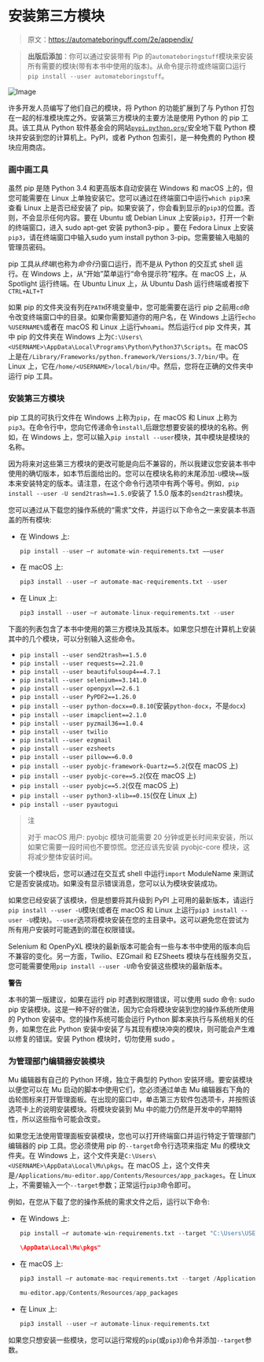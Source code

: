 # 安装第三方模块

> 原文：<https://automateboringuff.com/2e/appendix/>

> **出版后添加**：你可以通过安装带有 Pip 的`automateboringstuff`模块来安装所有需要的模块(带有本书中使用的版本)。从命令提示符或终端窗口运行`pip install --user automateboringstuff`。

![Image](img/2ec8771c5c1b70620c047553bc043fa9.png)

许多开发人员编写了他们自己的模块，将 Python 的功能扩展到了与 Python 打包在一起的标准模块库之外。安装第三方模块的主要方法是使用 Python 的 pip 工具。该工具从 Python 软件基金会的网站[`pypi.python.org/`](https://pypi.python.org/)安全地下载 Python 模块并安装到您的计算机上。PyPI，或者 Python 包索引，是一种免费的 Python 模块应用商店。

### 画中画工具

虽然 pip 是随 Python 3.4 和更高版本自动安装在 Windows 和 macOS 上的，但您可能需要在 Linux 上单独安装它。您可以通过在终端窗口中运行`which pip3`来查看 Linux 上是否已经安装了 pip。如果安装了，你会看到显示的`pip3`的位置。否则，不会显示任何内容。要在 Ubuntu 或 Debian Linux 上安装`pip3`，打开一个新的终端窗口，进入 sudo apt-get 安装 python3-pip 。要在 Fedora Linux 上安装`pip3`，请在终端窗口中输入sudo yum install python 3-pip。您需要输入电脑的管理员密码。

pip 工具从*终端*(也称为*命令行*)窗口运行，而不是从 Python 的交互式 shell 运行。在 Windows 上，从“开始”菜单运行“命令提示符”程序。在 macOS 上，从 Spotlight 运行终端。在 Ubuntu Linux 上，从 Ubuntu Dash 运行终端或者按下`CTRL+ALT+T`

如果 pip 的文件夹没有列在`PATH`环境变量中，您可能需要在运行 pip 之前用`cd`命令改变终端窗口中的目录。如果你需要知道你的用户名，在 Windows 上运行`echo %USERNAME%`或者在 macOS 和 Linux 上运行`whoami`。然后运行`cd` pip 文件夹，其中 pip 的文件夹在 Windows 上为`C:\Users\<USERNAME>\AppData\Local\Programs\Python\Python37\Scripts`。在 macOS 上是在`/Library/Frameworks/python.framework/Versions/3.7/bin/`中。在 Linux 上，它在`/home/<USERNAME>/local/bin/`中。然后，您将在正确的文件夹中运行 pip 工具。

### 安装第三方模块

pip 工具的可执行文件在 Windows 上称为`pip`，在 macOS 和 Linux 上称为`pip3`。在命令行中，您向它传递命令`install`,后跟您想要安装的模块的名称。例如，在 Windows 上，您可以输入`pip install --user`模块，其中模块是模块的名称。

因为将来对这些第三方模块的更改可能是向后不兼容的，所以我建议您安装本书中使用的确切版本，如本节后面给出的。您可以在模块名称的末尾添加`-U`模块`==`版本来安装特定的版本。请注意，在这个命令行选项中有两个等号。例如`, pip install --user -U send2trash==1.5.0`安装了 1.5.0 版本的`send2trash`模块。

您可以通过从下载您的操作系统的“需求”文件，并运行以下命令之一来安装本书涵盖的所有模块:

*   在 Windows 上:

    ```py
    pip install --user –r automate-win-requirements.txt ––user
    ```

*   在 macOS 上:

    ```py
    pip3 install --user –r automate-mac-requirements.txt --user
    ```

*   在 Linux 上:

    ```py
    pip3 install --user –r automate-linux-requirements.txt --user
    ```

下面的列表包含了本书中使用的第三方模块及其版本。如果您只想在计算机上安装其中的几个模块，可以分别输入这些命令。

*   `pip install --user send2trash==1.5.0`
*   `pip install --user requests==2.21.0`
*   `pip install --user beautifulsoup4==4.7.1`
*   `pip install --user selenium==3.141.0`
*   `pip install --user openpyxl==2.6.1`
*   `pip install --user PyPDF2==1.26.0`
*   `pip install --user python-docx==0.8.10`(安装`python-docx`，不是`docx`)
*   `pip install --user imapclient==2.1.0`
*   `pip install --user pyzmail36==1.0.4`
*   `pip install --user twilio`
*   `pip install --user ezgmail`
*   `pip install --user ezsheets`
*   `pip install --user pillow==6.0.0`
*   `pip install --user pyobjc-framework-Quartz==5.2`(仅在 macOS 上)
*   `pip install --user pyobjc-core==5.2`(仅在 macOS 上)
*   `pip install --user pyobjc==5.2`(仅在 macOS 上)
*   `pip install --user python3-xlib==0.15`(仅在 Linux 上)
*   `pip install --user pyautogui`

> 注
>
> 对于 macOS 用户: pyobjc 模块可能需要 20 分钟或更长时间来安装，所以如果它需要一段时间也不要惊慌。您还应该先安装 pyobjc-core 模块，这将减少整体安装时间。

安装一个模块后，您可以通过在交互式 shell 中运行`import` ModuleName 来测试它是否安装成功。如果没有显示错误消息，您可以认为模块安装成功。

如果您已经安装了该模块，但是想要将其升级到 PyPI 上可用的最新版本，请运行`pip install --user -U`模块(或者在 macOS 和 Linux 上运行`pip3 install --user -U`模块)。`--user`选项将模块安装在您的主目录中。这可以避免您在尝试为所有用户安装时可能遇到的潜在权限错误。

Selenium 和 OpenPyXL 模块的最新版本可能会有一些与本书中使用的版本向后不兼容的变化。另一方面，Twilio、EZGmail 和 EZSheets 模块与在线服务交互，您可能需要使用`pip install --user -U`命令安装这些模块的最新版本。

**警告**

本书的第一版建议，如果在运行 pip 时遇到权限错误，可以使用 sudo 命令: sudo pip 安装模块。这是一种不好的做法，因为它会将模块安装到您的操作系统所使用的 Python 安装中。您的操作系统可能会运行 Python 脚本来执行与系统相关的任务，如果您在此 Python 安装中安装了与其现有模块冲突的模块，则可能会产生难以修复的错误。安装 Python 模块时，切勿使用 sudo 。

### 为管理部门编辑器安装模块

Mu 编辑器有自己的 Python 环境，独立于典型的 Python 安装环境。要安装模块以便您可以在 Mu 启动的脚本中使用它们，您必须通过单击 Mu 编辑器右下角的齿轮图标来打开管理面板。在出现的窗口中，单击第三方软件包选项卡，并按照该选项卡上的说明安装模块。将模块安装到 Mu 中的能力仍然是开发中的早期特性，所以这些指令可能会改变。

如果您无法使用管理面板安装模块，您也可以打开终端窗口并运行特定于管理部门编辑器的 pip 工具。您必须使用 pip 的`--target`命令行选项来指定 Mu 的模块文件夹。在 Windows 上，这个文件夹是`C:\Users\<USERNAME>\AppData\Local\Mu\pkgs`。在 macOS 上，这个文件夹是`/Applications/mu-editor.app/Contents/Resources/app_packages`。在 Linux 上，不需要输入一个`--target`参数；正常运行`pip3`命令即可。

例如，在您从下载了您的操作系统的需求文件之后，运行以下命令:

*   在 Windows 上:

    ```py
    pip install –r automate-win-requirements.txt --target "C:\Users\USERNAME

    \AppData\Local\Mu\pkgs"
    ```

*   在 macOS 上:

    ```py
    pip3 install –r automate-mac-requirements.txt --target /Applications/

    mu-editor.app/Contents/Resources/app_packages
    ```

*   在 Linux 上:

    ```py
    pip3 install --user –r automate-linux-requirements.txt
    ```

如果您只想安装一些模块，您可以运行常规的`pip`(或`pip3`)命令并添加`--target`参数。